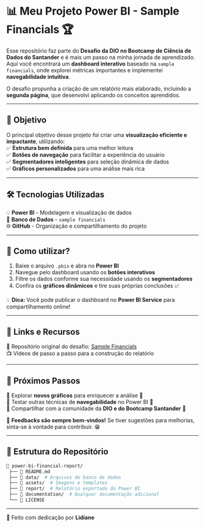 # 📊 Meu Projeto Power BI - Sample Financials 🏆  

Esse repositório faz parte do **Desafio da DIO no Bootcamp de Ciência de Dados do Santander** e é mais um passo na minha jornada de aprendizado. Aqui você encontrará um **dashboard interativo** baseado na `sample financials`, onde explorei métricas importantes e implementei **navegabilidade intuitiva**.  

O desafio propunha a criação de um relatório mais elaborado, incluindo a **segunda página**, que desenvolvi aplicando os conceitos aprendidos.  

---

## 🎯 Objetivo  
O principal objetivo desse projeto foi criar uma **visualização eficiente e impactante**, utilizando:  
✅ **Estrutura bem definida** para uma melhor leitura  
✅ **Botões de navegação** para facilitar a experiência do usuário  
✅ **Segmentadores inteligentes** para seleção dinâmica de dados  
✅ **Gráficos personalizados** para uma análise mais rica  

---

## 🛠️ Tecnologias Utilizadas  
💡 **Power BI** - Modelagem e visualização de dados  
💾 **Banco de Dados** - `sample financials`  
🌐 **GitHub** - Organização e compartilhamento do projeto  

---

## 📌 Como utilizar?  
1. Baixe o arquivo `.pbix` e abra no **Power BI**  
2. Navegue pelo dashboard usando os **botões interativos**  
3. Filtre os dados conforme sua necessidade usando os **segmentadores**  
4. Confira os **gráficos dinâmicos** e tire suas próprias conclusões 📈  

💡 **Dica:** Você pode publicar o dashboard no **Power BI Service** para compartilhamento online!  

---

## 📎 Links e Recursos  
🔗 Repositório original do desafio: [Sample Financials](https://github.com/julianazanelatto/power_bi_analyst)  
📺 Vídeos de passo a passo para a construção do relatório  

---

## 🚀 Próximos Passos  
🔹 Explorar **novos gráficos** para enriquecer a análise 🎨  
🔹 Testar outras técnicas de **navegabilidade** no Power BI 🔄  
🔹 Compartilhar com a comunidade da **DIO e do Bootcamp Santander** 💼  

📢 **Feedbacks são sempre bem-vindos!** Se tiver sugestões para melhorias, sinta-se à vontade para contribuir. 😁  

---

## 📂 Estrutura do Repositório

```bash
📂 power-bi-financial-report/
 ├── 📄 README.md
 ├── 📂 data/  # Arquivos de banco de dados
 ├── 📂 assets/  # Imagens e templates
 ├── 📂 report/  # Relatório exportado do Power BI
 ├── 📂 documentation/  # Qualquer documentação adicional
 └── 📄 LICENSE
```

---

💙 Feito com dedicação por **Lidiane**  

